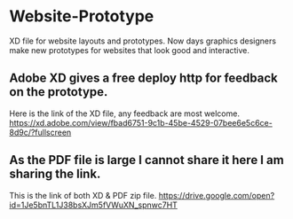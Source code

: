 # Website-Prototype
XD file for website layouts and prototypes.
Now days graphics designers make new prototypes for websites that look good and interactive.

## Adobe XD gives a free deploy http for feedback on the prototype.
Here is the link of the XD file, any feedback are most welcome.
  https://xd.adobe.com/view/fbad6751-9c1b-45be-4529-07bee6e5c6ce-8d9c/?fullscreen
  
## As the PDF file is large I cannot share it here I am sharing the link.
This is the link of both XD & PDF zip file.
  https://drive.google.com/open?id=1Je5bnTL1J38bsXJm5fVWuXN_spnwc7HT
  
  
